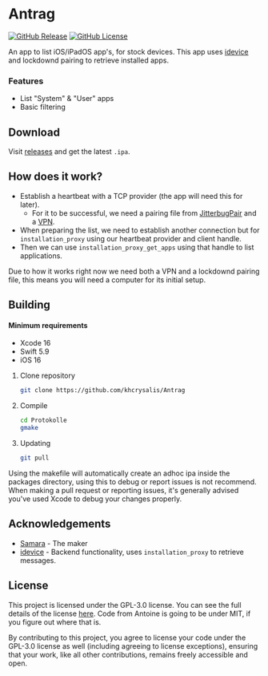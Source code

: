 # Antrag

[![GitHub Release](https://img.shields.io/github/v/release/khcrysalis/antrag?include_prereleases)](https://github.com/khcrysalis/protokolle/releases)
[![GitHub License](https://img.shields.io/github/license/khcrysalis/antrag?color=%23C96FAD)](https://github.com/khcrysalis/protokolle/blob/main/LICENSE)

An app to list iOS/iPadOS app's, for stock devices. This app uses [idevice](https://github.com/jkcoxson/idevice) and lockdownd pairing to retrieve installed apps.

### Features

- List "System" & "User" apps
- Basic filtering

## Download

Visit [releases](https://github.com/khcrysalis/Antrag/releases) and get the latest `.ipa`.

## How does it work?

- Establish a heartbeat with a TCP provider (the app will need this for later).
  - For it to be successful, we need a pairing file from [JitterbugPair](https://github.com/osy/Jitterbug/releases) and a [VPN](https://apps.apple.com/us/app/stosvpn/id6744003051).
- When preparing the list, we need to establish another connection but for `installation_proxy` using our heartbeat provider and client handle.
- Then we can use `installation_proxy_get_apps` using that handle to list applications.

Due to how it works right now we need both a VPN and a lockdownd pairing file, this means you will need a computer for its initial setup.

## Building

#### Minimum requirements

- Xcode 16
- Swift 5.9
- iOS 16

1. Clone repository
    ```sh
    git clone https://github.com/khcrysalis/Antrag
    ```

2. Compile
    ```sh
    cd Protokolle
    gmake
    ```

3. Updating
    ```sh
    git pull
    ```

Using the makefile will automatically create an adhoc ipa inside the packages directory, using this to debug or report issues is not recommend. When making a pull request or reporting issues, it's generally advised you've used Xcode to debug your changes properly.

## Acknowledgements

- [Samara](https://github.com/khcrysalis) - The maker
- [idevice](https://github.com/jkcoxson/idevice) - Backend functionality, uses `installation_proxy` to retrieve messages.

## License 

This project is licensed under the GPL-3.0 license. You can see the full details of the license [here](https://github.com/khcrysalis/Feather/blob/main/LICENSE). Code from Antoine is going to be under MIT, if you figure out where that is.

By contributing to this project, you agree to license your code under the GPL-3.0 license as well (including agreeing to license exceptions), ensuring that your work, like all other contributions, remains freely accessible and open.
